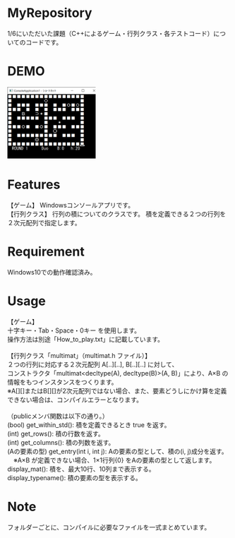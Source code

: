 # MyRepository

1/6にいただいた課題（C++によるゲーム・行列クラス・各テストコード）についてのコードです。


# DEMO

<img src="DEMO.png" width="200">


# Features

【ゲーム】
Windowsコンソールアプリです。<br>
【行列クラス】
行列の積についてのクラスです。
積を定義できる２つの行列を２次元配列で指定します。


# Requirement

Windows10での動作確認済み。


# Usage

【ゲーム】<br>
十字キー・Tab・Space・0キー を使用します。<br>
操作方法は別途「How_to_play.txt」に記載しています。<br><br>
【行列クラス「multimat」（multimat.h ファイル）】<br>
２つの行列に対応する２次元配列 A[..][..], B[..][..] に対して、<br>
コンストラクタ「multimat<decltype(A), decltype(B)>(A, B)」により、A×B の情報をもつインスタンスをつくります。<br>
※A[][]またはB[][]が2次元配列ではない場合、また、要素どうしにかけ算を定義できない場合は、コンパイルエラーとなります。
<br><br>
（publicメンバ関数は以下の通り。）<br>
(bool) get_within_std(): 積を定義できるとき true を返す。<br>
(int) get_rows(): 積の行数を返す。<br>
(int) get_columns(): 積の列数を返す。<br>
(Aの要素の型) get_entry(int i, int j): Aの要素の型として、積の(i, j)成分を返す。<br>
　※A×B が定義できない場合、1×1行列{0} をAの要素の型として返します。<br>
display_mat(): 積を、最大10行、10列まで表示する。<br>
display_typename(): 積の要素の型を表示する。

# Note

フォルダーごとに、コンパイルに必要なファイルを一式まとめています。
